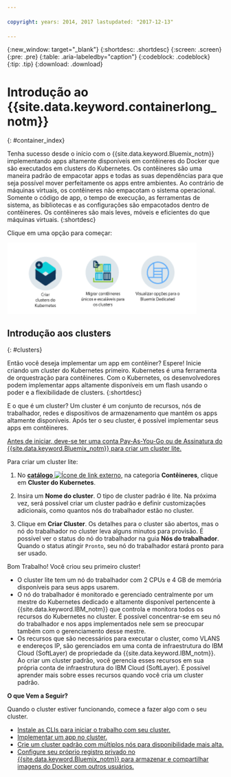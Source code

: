 ```yaml
---

copyright: years: 2014, 2017 lastupdated: "2017-12-13"

---
```


{:new_window: target="_blank"}
{:shortdesc: .shortdesc}
{:screen: .screen}
{:pre: .pre}
{:table: .aria-labeledby="caption"}
{:codeblock: .codeblock}
{:tip: .tip}
{:download: .download}


# Introdução ao {{site.data.keyword.containerlong_notm}}
{: #container_index}

Tenha sucesso desde o início com o {{site.data.keyword.Bluemix_notm}} implementando apps altamente disponíveis em contêineres do Docker que são executados em clusters do Kubernetes. Os contêineres são uma maneira padrão de empacotar apps e todas as suas dependências para que seja possível mover perfeitamente os apps entre ambientes. Ao contrário de máquinas virtuais, os contêineres não empacotam o sistema operacional. Somente o código de app, o tempo de execução, as ferramentas de sistema, as bibliotecas e as configurações são empacotados dentro de contêineres. Os contêineres são mais leves, móveis e eficientes do que máquinas virtuais.
{:shortdesc}


Clique em uma opção para começar:

<img usemap="#home_map" border="0" class="image" id="image_ztx_crb_f1b" src="images/cs_public_dedicated_options.png" width="440" alt="Clique em um ícone para inicir rapidamente com o{{site.data.keyword.containershort_notm}}. Com o {{site.data.keyword.Bluemix_dedicated_notm}}, clique neste ícone para ver suas opções." style="width:440px;" />
<map name="home_map" id="home_map">
<area href="#clusters" alt="Introdução aos clusters do Kubernetes em{{site.data.keyword.Bluemix_notm}}" title="Introdução aos clusters do Kubernetes em{{site.data.keyword.Bluemix_notm}}" shape="rect" coords="-7, -8, 108, 211" />
<area href="cs_cli_install.html" alt="Instalar as CLIs." title="Instalar as CLIs." shape="rect" coords="155, -1, 289, 210" />
<area href="cs_dedicated.html#dedicated_environment" alt="{{site.data.keyword.Bluemix_dedicated_notm}} ambiente de nuvem" title="{{site.data.keyword.Bluemix_notm}} ambiente de nuvem" shape="rect" coords="326, -10, 448, 218" />
</map>


## Introdução aos clusters
{: #clusters}

Então você deseja implementar um app em contêiner? Espere! Inicie criando um cluster do Kubernetes primeiro. Kubernetes é uma ferramenta de orquestração para contêineres. Com o Kubernetes, os desenvolvedores podem implementar apps altamente disponíveis em um flash usando o poder e a flexibilidade de clusters.
{:shortdesc}

E o que é um cluster? Um cluster é um conjunto de recursos, nós de trabalhador, redes e dispositivos de armazenamento que mantêm os apps altamente disponíveis. Após ter o seu cluster, é possível implementar seus apps em contêineres.

[Antes de iniciar, deve-se ter uma conta Pay-As-You-Go ou de Assinatura do {{site.data.keyword.Bluemix_notm}} para criar um cluster lite.](https://console.bluemix.net/registration/)


Para criar um cluster lite:

1.  No [**catálogo** ![Ícone de link externo](../icons/launch-glyph.svg "Ícone de link externo")](https://console.bluemix.net/catalog/?category=containers), na categoria **Contêineres**, clique em **Cluster do Kubernetes**.

2.  Insira um **Nome do cluster**. O tipo de cluster padrão é lite. Na próxima vez, será possível criar um cluster padrão e definir customizações adicionais, como quantos
nós do trabalhador estão no cluster.

3.  Clique em **Criar Cluster**. Os detalhes para o cluster são abertos, mas o nó do trabalhador no cluster leva alguns minutos para
provisão. É possível ver o status do nó do trabalhador na guia **Nós do trabalhador**. Quando o status atingir `Pronto`, seu nó do trabalhador estará pronto para ser usado.

Bom Trabalho! Você criou seu primeiro cluster!

*   O cluster lite tem um nó do trabalhador com 2 CPUs e 4 GB de memória disponíveis para seus apps usarem.
*   O nó do trabalhador é monitorado e gerenciado centralmente por um mestre do Kubernetes dedicado e altamente disponível pertencente à {{site.data.keyword.IBM_notm}} que controla e monitora todos os recursos do Kubernetes no cluster. É possível concentrar-se em seu nó do trabalhador e nos apps implementados nele sem se preocupar também com o gerenciamento desse mestre.
*   Os recursos que são necessários para executar o cluster, como VLANS e endereços IP, são gerenciados em uma conta de infraestrutura do IBM Cloud (SoftLayer) de propriedade da {{site.data.keyword.IBM_notm}}. Ao criar um cluster padrão, você gerencia esses recursos em sua própria conta de infraestrutura do IBM Cloud (SoftLayer). É possível aprender mais sobre esses
recursos quando você cria um cluster padrão.


**O que Vem a Seguir?**

Quando o cluster estiver funcionando, comece a fazer algo com o seu cluster.

* [Instale as CLIs para iniciar o trabalho com seu cluster.](cs_cli_install.html#cs_cli_install)
* [Implementar um app no cluster.](cs_apps.html#cs_apps_cli)
* [Crie um cluster padrão com múltiplos
nós para disponibilidade mais alta.](cs_cluster.html#cs_cluster_ui)
* [Configure seu próprio registro privado no {{site.data.keyword.Bluemix_notm}} para armazenar e compartilhar imagens do Docker com outros usuários.](/docs/services/Registry/index.html)
